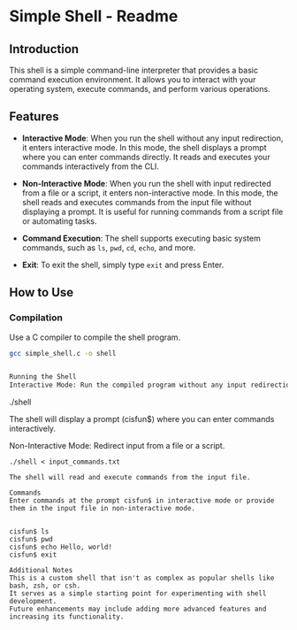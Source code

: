 # Simple Shell - Readme

## Introduction

This shell is a simple command-line interpreter that provides a basic command execution environment. It allows you to interact with your operating system, execute commands, and perform various operations.

## Features

- **Interactive Mode**: When you run the shell without any input redirection, it enters interactive mode. In this mode, the shell displays a prompt where you can enter commands directly. It reads and executes your commands interactively from the CLI.

- **Non-Interactive Mode**: When you run the shell with input redirected from a file or a script, it enters non-interactive mode. In this mode, the shell reads and executes commands from the input file without displaying a prompt. It is useful for running commands from a script file or automating tasks.

- **Command Execution**: The shell supports executing basic system commands, such as `ls`, `pwd`, `cd`, `echo`, and more.

- **Exit**: To exit the shell, simply type `exit` and press Enter.

## How to Use

### Compilation

Use a C compiler to compile the shell program.

```bash
gcc simple_shell.c -o shell


Running the Shell
Interactive Mode: Run the compiled program without any input redirection.

```
./shell

The shell will display a prompt (cisfun$) where you can enter commands interactively.

Non-Interactive Mode: Redirect input from a file or a script.

```
./shell < input_commands.txt

The shell will read and execute commands from the input file.

Commands
Enter commands at the prompt cisfun$ in interactive mode or provide them in the input file in non-interactive mode.


cisfun$ ls
cisfun$ pwd
cisfun$ echo Hello, world!
cisfun$ exit

Additional Notes
This is a custom shell that isn't as complex as popular shells like bash, zsh, or csh. 
It serves as a simple starting point for experimenting with shell development. 
Future enhancements may include adding more advanced features and increasing its functionality.
